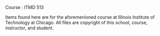 Course : ITMD 513

Items found here are for the aforemenioned course at Illinois Institute of Technology at Chicago. All files are copyright of this school, course, instructor, and student.
